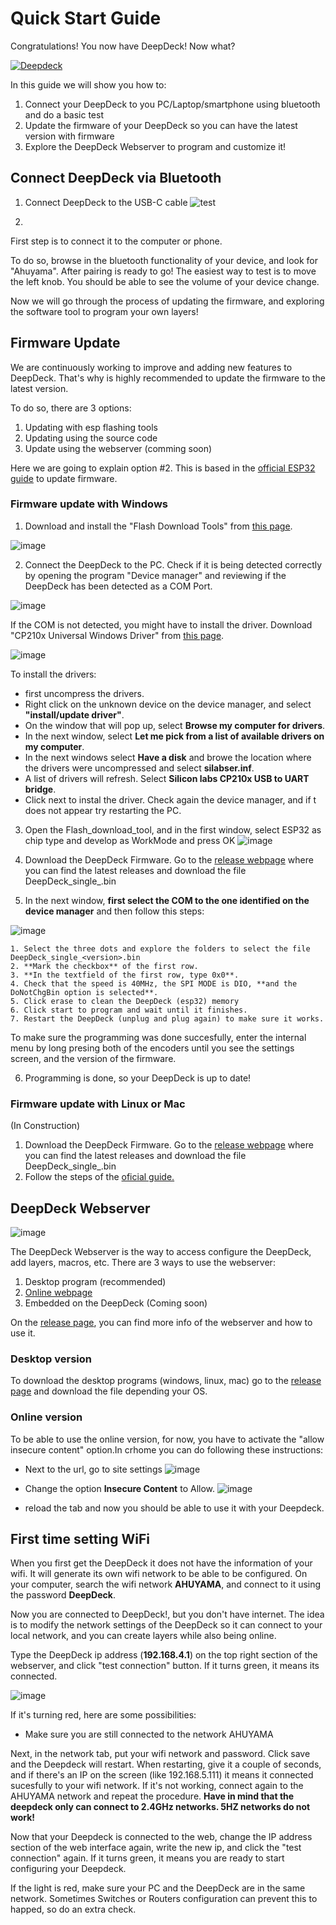 # Quick Start Guide

Congratulations! You now have DeepDeck! Now what?

[![Deepdeck](https://res.cloudinary.com/marcomontalbano/image/upload/v1678461580/video_to_markdown/images/youtube--WS0yqG_PsY4-c05b58ac6eb4c4700831b2b3070cd403.jpg)](https://www.youtube.com/watch?v=WS0yqG_PsY4 "Deepdecl")

In this guide we will show you how to:
1. Connect your DeepDeck to you PC/Laptop/smartphone using bluetooth and do a basic test
2. Update the firmware of your DeepDeck so you can have the latest version with firmware
3. Explore the DeepDeck Webserver to program and customize it!

## Connect DeepDeck via Bluetooth

1. Connect DeepDeck to the USB-C cable
![test](https://github.com/DeepSea-Developments/DeepDeck.Ahuyama.fw/assets/5274871/55b27d12-48ca-461f-948b-dfd339eaefde)

2. 

First step is to connect it to the computer or phone.

To do so, browse in the bluetooth functionality of your device, and look for "Ahuyama". After pairing is ready to go!
The easiest way to test is to move the left knob. You should be able to see the volume of your device change. 

Now we will go through the process of updating the firmware, and exploring the software tool to program your own layers!

## Firmware Update

We are continuously working to improve and adding new features to DeepDeck. That's why is highly recommended to update the firmware to the latest version.

To do so, there are 3 options:
1. Updating with esp flashing tools
1. Updating using the source code
1. Update using the webserver (comming soon)

Here we are going to explain option #2. This is based in the [official ESP32 guide](https://docs.espressif.com/projects/esp-at/en/latest/esp32/Get_Started/Downloading_guide.html) to update firmware.

### Firmware update with Windows

1. Download and install the "Flash Download Tools" from [this page](https://www.espressif.com/en/support/download/other-tools).

![image](https://github.com/DeepSea-Developments/DeepDeck.Ahuyama.fw/assets/5274871/3969e3bf-f65f-4d35-8aa4-31a718e01c7e)

2. Connect the DeepDeck to the PC. Check if it is being detected correctly by opening the program "Device manager" and reviewing if the DeepDeck has been detected as a COM Port.

![image](https://github.com/DeepSea-Developments/DeepDeck.Ahuyama.fw/assets/5274871/539d0d8a-649f-4c25-bbdf-6bf1e6c89959)

If the COM is not detected, you might have to install the driver. Download "CP210x Universal Windows Driver" from [this page](https://www.silabs.com/developers/usb-to-uart-bridge-vcp-drivers?tab=downloads).

![image](https://github.com/DeepSea-Developments/DeepDeck.Ahuyama.fw/assets/5274871/8b3e5820-0da3-48c6-bc35-c59ec8475a28)

To install the drivers:
- first uncompress the drivers. 
- Right click on the unknown device on the device manager, and select **"install/update driver"**. 
- On the window that will pop up, select **Browse my computer for drivers**. 
- In the next window, select **Let me pick from a list of available drivers on my computer**. 
- In the next windows select **Have a disk** and browe the location where the drivers were uncompressed and select **silabser.inf**. 
- A list of drivers will refresh. Select **Silicon labs CP210x USB to UART bridge**. 
- Click next to instal the driver. Check again the device manager, and if t does not appear try restarting the PC.

3. Open the Flash_download_tool, and in the first window, select ESP32 as chip type and develop as WorkMode and press OK
![image](https://github.com/DeepSea-Developments/DeepDeck.Ahuyama.fw/assets/5274871/3dbfbf98-b6c0-4f04-aa44-cc4a9edfcb91)

4. Download the DeepDeck Firmware. Go to the [release webpage](https://github.com/DeepSea-Developments/DeepDeck.Ahuyama.fw/releases) where you can find the latest releases and download the file DeepDeck_single_<version>.bin

5. In the next window, **first select the COM to the one identified on the device manager** and then follow this steps:

![image](https://github.com/DeepSea-Developments/DeepDeck.Ahuyama.fw/assets/5274871/778f79f5-e217-4edf-9e35-c152aeb4e95a)

    1. Select the three dots and explore the folders to select the file DeepDeck_single_<version>.bin
    2. **Mark the checkbox** of the first row.
    3. **In the textfield of the first row, type 0x0**.
    4. Check that the speed is 40MHz, the SPI MODE is DIO, **and the DoNotChgBin option is selected**.
    5. Click erase to clean the DeepDeck (esp32) memory
    6. Click start to program and wait until it finishes.
    7. Restart the DeepDeck (unplug and plug again) to make sure it works.
  
  To make sure the programming was done succesfully, enter the internal menu by long presing both of the encoders until you see the settings screen, and the version of the firmware.
  
 6. Programming is done, so your DeepDeck is up to date!
  
### Firmware update with Linux or Mac
(In Construction)
  
 1. Download the DeepDeck Firmware. Go to the [release webpage](https://github.com/DeepSea-Developments/DeepDeck.Ahuyama.fw/releases) where you can find the latest releases and download the file DeepDeck_single_<version>.bin
 2. Follow the steps of the [oficial guide.](https://docs.espressif.com/projects/esp-at/en/latest/esp32/Get_Started/Downloading_guide.html)
  
## DeepDeck Webserver
  
  ![image](https://github.com/DeepSea-Developments/DeepDeck.Ahuyama.fw/assets/5274871/2ada34dd-8698-411d-9415-28889ad3b2ae)
  
The DeepDeck Webserver is the way to access configure the DeepDeck, add layers, macros, etc. There are 3 ways to use the webserver:
1. Desktop program (recommended)
2. [Online webpage](https://deepsea-developments.github.io/DeepDeck.Web)
3. Embedded on the DeepDeck (Coming soon)

On the [release page](https://github.com/DeepSea-Developments/DeepDeck.Web/releases), you can find more info of the webserver and how to use it.
  
### Desktop version
To download the desktop programs (windows, linux, mac) go to the [release page](https://github.com/DeepSea-Developments/DeepDeck.Web/releases) and download the file depending your OS.

  ### Online version
  
  To be able to use the online version, for now, you have to activate the "allow insecure content" option.In crhome you can do following these instructions:
  - Next to the url, go to site settings
  ![image](https://github.com/DeepSea-Developments/DeepDeck.Ahuyama.fw/assets/5274871/10a989c2-0017-4b8c-a0e8-b615f0c82b48)

  - Change the option **Insecure Content** to Allow.
  ![image](https://github.com/DeepSea-Developments/DeepDeck.Ahuyama.fw/assets/5274871/659f1b86-3ed6-452e-808f-07a33814e2b9)
  
  - reload the tab and now you should be able to use it with your Deepdeck.

  ## First time setting WiFi
  
  When you first get the DeepDeck it does not have the information of your wifi. It will generate its own wifi network to be able to be configured.
  On your computer, search the wifi network **AHUYAMA**, and connect to it using the password **DeepDeck**.
  
  Now you are connected to DeepDeck!, but you don't have internet. The idea is to modify the network settings of the DeepDeck so it can connect to your local network, and you can create layers while also being online.
  
  Type the DeepDeck ip address (**192.168.4.1**) on the top right section of the webserver, and click "test connection" button. If it turns green, it means its connected.
  
  ![image](https://github.com/DeepSea-Developments/DeepDeck.Ahuyama.fw/assets/5274871/8ac036db-9b5e-4be3-9510-f15ff562e33b)
  
  If it's turning red, here are some possibilities:
  - Make sure you are still connected to the network AHUYAMA
 
  Next, in the network tab, put your wifi network and password. Click save and the Deepdeck will restart. When restarting, give it a couple of seconds, and if there's an IP on the screen (like 192.168.5.111) it means it connected sucesfully to your wifi network. If it's not working, connect again to the AHUYAMA network and repeat the procedure. **Have in mind that the deepdeck only can connect to 2.4GHz networks. 5HZ networks do not work!**
  
  Now that your Deepdeck is connected to the web, change the IP address section of the web interface again, write the new ip, and click the "test connection" again. If it turns green, it means you are ready to start configuring your Deepdeck.
  
  If the light is red, make sure your PC and the DeepDeck are in the same network. Sometimes Switches or Routers configuration can prevent this to happed, so do an extra check.
